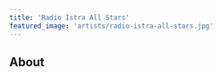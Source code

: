 ```yaml
---
title: 'Radio Istra All Stars'
featured_image: 'artists/radio-istra-all-stars.jpg'
---
```


## About


